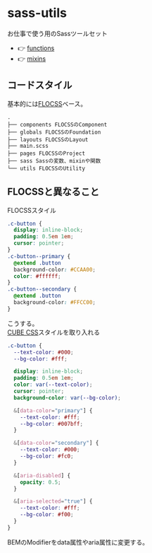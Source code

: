 # sass-utils

お仕事で使う用のSassツールセット

- 👉 [functions](./scss/sass/functions/README.md)
- 👉 [mixins](./scss/sass/mixins/README.md)

## コードスタイル

基本的には[FLOCSS](https://github.com/hiloki/flocss)ベース。

```text
.
├── components FLOCSSのComponent
├── globals FLOCSSのFoundation
├── layouts FLOCSSのLayout
├── main.scss
├── pages FLOCSSのProject
├── sass Sassの変数、mixinや関数
└── utils FLOCSSのUtility
```

## FLOCSSと異なること

FLOCSSスタイル

```scss
.c-button {
  display: inline-block;
  padding: 0.5em 1em;
  cursor: pointer;
}
.c-button--primary {
  @extend .button
  background-color: #CCAA00;
  color: #ffffff;
}
.c-button--secondary {
  @extend .button
  background-color: #FFCC00;
}
```

こうする。  
[CUBE CSS](https://cube.fyi/)スタイルを取り入れる

```scss
.c-button {
  --text-color: #000;
  --bg-color: #fff;

  display: inline-block;
  padding: 0.5em 1em;
  color: var(--text-color);
  cursor: pointer;
  background-color: var(--bg-color);

  &[data-color="primary"] {
    --text-color: #fff;
    --bg-color: #007bff;
  }

  &[data-color="secondary"] {
    --text-color: #000;
    --bg-color: #fc0;
  }

  &[aria-disabled] {
    opacity: 0.5;
  }

  &[aria-selected="true"] {
    --text-color: #fff;
    --bg-color: #f00;
  }
}
```

BEMのModifierをdata属性やaria属性に変更する。
